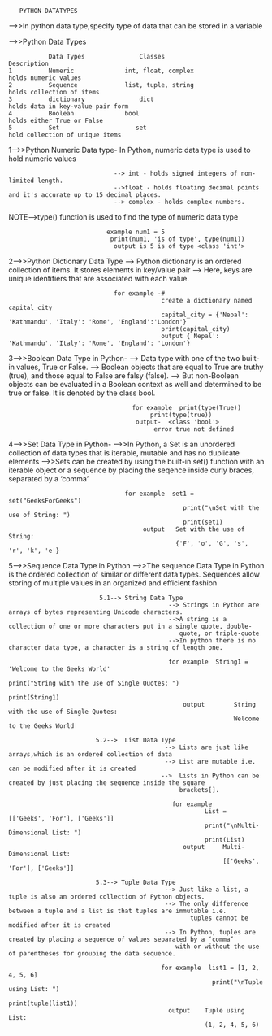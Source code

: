        PYTHON DATATYPES

  -->>In python data type,specify type of data that can be stored in a variable

  -->>Python Data Types
  
               Data Types	            Classes	                                 Description
    1          Numeric	            int, float, complex	                  holds numeric values
    2          Sequence	            list, tuple, string                      holds collection of items
    3          dictionary	            dict	                                holds data in key-value pair form
    4          Boolean	            bool	                                holds either True or False
    5          Set	                   set	                                hold collection of unique items
     


  1-->>Python Numeric Data type-
                                  In Python, numeric data type is used to hold numeric values

                                 --> int - holds signed integers of non-limited length.
                                 -->float - holds floating decimal points and it's accurate up to 15 decimal places.
                                 --> complex - holds complex numbers.

NOTE-->type() function is used to find the type of numeric data type
 
                               example num1 = 5
                                print(num1, 'is of type', type(num1))
                                 output is 5 is of type <class 'int'>

2-->>Python Dictionary Data Type
                             -->  Python dictionary is an ordered collection of items. It stores elements in key/value pair
                             -->  Here, keys are unique identifiers that are associated with each value.
                             
                                 for example -#
                                              create a dictionary named capital_city
                                              capital_city = {'Nepal': 'Kathmandu', 'Italy': 'Rome', 'England':'London'} 
                                              print(capital_city)
                                              output {'Nepal': 'Kathmandu', 'Italy': 'Rome', 'England': 'London'}

3-->>Boolean Data Type in Python-
                            -->  Data type with one of the two built-in values, True or False. 
                              -->  Boolean objects that are equal to True are truthy (true), and those equal to False are falsy (false).
                              -->  But non-Boolean objects can be evaluated in a Boolean context as well and determined to be true or 
                                   false. It is denoted by the class bool. 
                                   
                                      for example  print(type(True))
                                           print(type(true)) 
                                       output-  <class 'bool'>
                                            error true not defined

4-->>Set Data Type in Python-
                               -->>In Python, a Set is an unordered collection of data types that is iterable, mutable and has no 
                                   duplicate elements
                               -->>Sets can be created by using the built-in set() function with an iterable object or a sequence by 
                                   placing the seqence inside curly braces, separated by a ‘comma’
                                   
                                    for example  set1 = set("GeeksForGeeks")
                                                    print("\nSet with the use of String: ")
                                                    print(set1)
                                         output   Set with the use of String: 
                                                  {'F', 'o', 'G', 's', 'r', 'k', 'e'}

5-->>Sequence Data Type in Python
                                  -->>The sequence Data Type in Python is the ordered collection of similar or different data types. 
                                      Sequences allow storing of multiple values in an organized and efficient fashion 

                             5.1--> String Data Type
                                                --> Strings in Python are arrays of bytes representing Unicode characters.
                                                -->A string is a collection of one or more characters put in a single quote, double- 
                                                   quote, or triple-quote
                                                -->In python there is no character data type, a character is a string of length one.
                                                
                                                for example  String1 = 'Welcome to the Geeks World'
                                                                     print("String with the use of Single Quotes: ")
                                                                     print(String1)
                                                    output        String with the use of Single Quotes: 
                                                                  Welcome to the Geeks World

                            5.2-->  List Data Type
                                               --> Lists are just like arrays,which is an ordered collection of data
                                               --> List are mutable i.e. can be modified after it is created
                                              -->  Lists in Python can be created by just placing the sequence inside the square 
                                                   brackets[]. 
                                                   
                                                 for example
                                                          List = [['Geeks', 'For'], ['Geeks']]
                                                          print("\nMulti-Dimensional List: ")
                                                          print(List) 
                                                    output     Multi-Dimensional List: 
                                                               [['Geeks', 'For'], ['Geeks']]
                            
                            5.3--> Tuple Data Type
                                               --> Just like a list, a tuple is also an ordered collection of Python objects. 
                                               --> The only difference between a tuple and a list is that tuples are immutable i.e. 
                                                      tuples cannot be modified after it is created
                                               --> In Python, tuples are created by placing a sequence of values separated by a ‘comma’ 
                                                  with or without the use of parentheses for grouping the data sequence.
                                                  
                                              for example  list1 = [1, 2, 4, 5, 6]
                                                            print("\nTuple using List: ")
                                                             print(tuple(list1))
                                                output    Tuple using List: 
                                                          (1, 2, 4, 5, 6)
 
